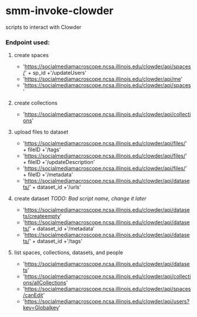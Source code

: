 # smm-invoke-clowder
scripts to interact with Clowder 

### Endpoint used:
1. create spaces
    * 'https://socialmediamacroscope.ncsa.illinois.edu/clowder/api/spaces/' + sp_id +'/updateUsers'
    * 'https://socialmediamacroscope.ncsa.illinois.edu/clowder/api/me'
    * 'https://socialmediamacroscope.ncsa.illinois.edu/clowder/api/spaces'
    
2. create collections
    * 'https://socialmediamacroscope.ncsa.illinois.edu/clowder/api/collections'

3. upload files to dataset
    * 'https://socialmediamacroscope.ncsa.illinois.edu/clowder/api/files/' + fileID +'/tags'
    * 'https://socialmediamacroscope.ncsa.illinois.edu/clowder/api/files/' + fileID +'/updateDescription'
    * 'https://socialmediamacroscope.ncsa.illinois.edu/clowder/api/files/' + fileID +'/metadata'
    * 'https://socialmediamacroscope.ncsa.illinois.edu/clowder/api/datasets/' + dataset_id +'/urls'

4. create dataset 
*TODO: Bad script name, change it later*
    * 'https://socialmediamacroscope.ncsa.illinois.edu/clowder/api/datasets/createempty'
    * 'https://socialmediamacroscope.ncsa.illinois.edu/clowder/api/datasets/' + dataset_id +'/metadata'
    * 'https://socialmediamacroscope.ncsa.illinois.edu/clowder/api/datasets/' + dataset_id +'/tags'
    
5. list spaces, collections, datasets, and people
    * 'https://socialmediamacroscope.ncsa.illinois.edu/clowder/api/datasets'
    * 'https://socialmediamacroscope.ncsa.illinois.edu/clowder/api/collections/allCollections'
    * 'https://socialmediamacroscope.ncsa.illinois.edu/clowder/api/spaces/canEdit'
    * 'https://socialmediamacroscope.ncsa.illinois.edu/clowder/api/users?key=Globalkey'
